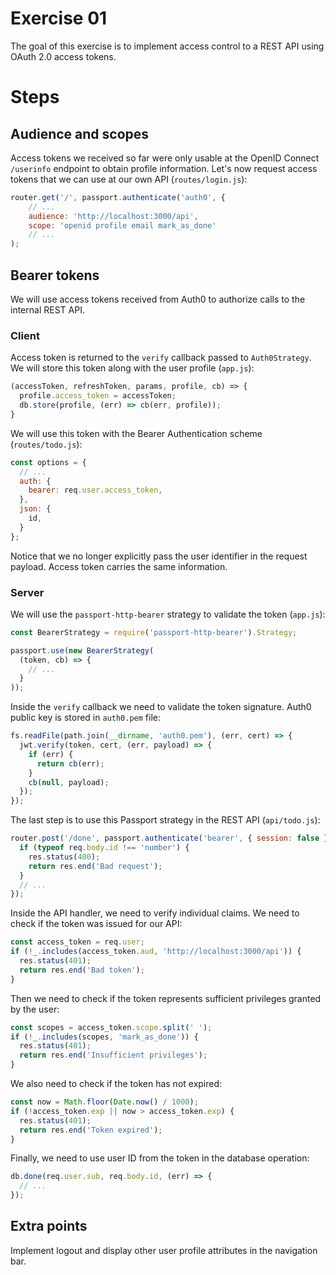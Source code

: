 # Exercise 01

The goal of this exercise is to implement access control to a REST API using OAuth 2.0 access tokens.

# Steps

## Audience and scopes

Access tokens we received so far were only usable at the OpenID Connect `/userinfo` endpoint to obtain profile information. Let's now request access tokens that we can use at our own API (`routes/login.js`):

```javascript
router.get('/', passport.authenticate('auth0', {
    // ...
    audience: 'http://localhost:3000/api',
    scope: 'openid profile email mark_as_done'
    // ...
);
```

## Bearer tokens

We will use access tokens received from Auth0 to authorize calls to the internal REST API.

### Client

Access token is returned to the `verify` callback passed to `Auth0Strategy`. We will store this token along with the user profile (`app.js`):

```javascript
(accessToken, refreshToken, params, profile, cb) => {
  profile.access_token = accessToken;
  db.store(profile, (err) => cb(err, profile));
}
```

We will use this token with the Bearer Authentication scheme (`routes/todo.js`):

```javascript
const options = {
  // ...
  auth: {
    bearer: req.user.access_token,
  },
  json: {
    id,
  }
};
```

Notice that we no longer explicitly pass the user identifier in the request payload. Access token carries the same information.

### Server

We will use the `passport-http-bearer` strategy to validate the token (`app.js`):

```javascript
const BearerStrategy = require('passport-http-bearer').Strategy;

passport.use(new BearerStrategy(
  (token, cb) => {
    // ...
  }
));
```

Inside the `verify` callback we need to validate the token signature. Auth0 public key is stored in `auth0.pem` file:

```javascript
fs.readFile(path.join(__dirname, 'auth0.pem'), (err, cert) => {
  jwt.verify(token, cert, (err, payload) => {
    if (err) {
      return cb(err);
    }
    cb(null, payload);
  });
});
```

The last step is to use this Passport strategy in the REST API (`api/todo.js`):

```javascript
router.post('/done', passport.authenticate('bearer', { session: false }), (req, res) => {
  if (typeof req.body.id !== 'number') {
    res.status(400);
    return res.end('Bad request');
  }
  // ...
});
```

Inside the API handler, we need to verify individual claims. We need to check if the token was issued for our API:

```javascript
const access_token = req.user;
if (!_.includes(access_token.aud, 'http://localhost:3000/api')) {
  res.status(401);
  return res.end('Bad token');
}
```

Then we need to check if the token represents sufficient privileges granted by the user:

```javascript
const scopes = access_token.scope.split(' ');
if (!_.includes(scopes, 'mark_as_done')) {
  res.status(401);
  return res.end('Insufficient privileges');
}
```

We also need to check if the token has not expired:

```javascript
const now = Math.floor(Date.now() / 1000);
if (!access_token.exp || now > access_token.exp) {
  res.status(401);
  return res.end('Token expired');
}
```

Finally, we need to use user ID from the token in the database operation:

```javascript
db.done(req.user.sub, req.body.id, (err) => {
  // ...
});
```

## Extra points

Implement logout and display other user profile attributes in the navigation bar.
